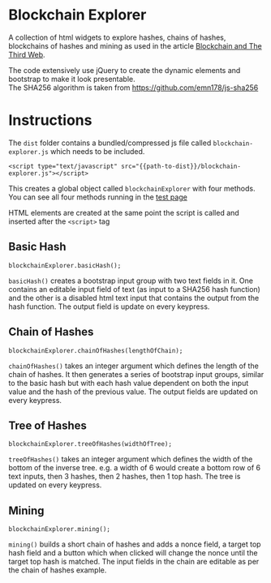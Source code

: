 
# Blockchain Explorer

A collection of html widgets to explore hashes, chains of hashes, blockchains of hashes and mining as used in the article [Blockchain and The Third Web](https://www.julianbrowne.com/article/blockchain/).

The code extensively use jQuery to create the dynamic elements and bootstrap to make it look presentable.  
The SHA256 algorithm is taken from https://github.com/emn178/js-sha256  


# Instructions

The `dist` folder contains a bundled/compressed js file called `blockchain-explorer.js` which needs to be included.

	<script type="text/javascript" src="{{path-to-dist}}/blockchain-explorer.js"></script>

This creates a global object called `blockchainExplorer` with four methods. You can see all four methods running in the [test page](test/index.html)

HTML elements are created at the same point the script is called and inserted after the `<script>` tag

## Basic Hash

	blockchainExplorer.basicHash();

`basicHash()` creates a bootstrap input group with two text fields in it. One contains an editable input field of text (as input to a SHA256 hash function) and the other is a disabled html text input that contains the output from the hash function. The output field is update on every keypress.

## Chain of Hashes

	blockchainExplorer.chainOfHashes(lengthOfChain);

`chainOfHashes()` takes an integer argument which defines the length of the chain of hashes. It then generates a series of bootstrap input groups, similar to the basic hash but with each hash value dependent on both the input value and the hash of the previous value. The output fields are updated on every keypress.

## Tree of Hashes

	blockchainExplorer.treeOfHashes(widthOfTree);

`treeOfHashes()` takes an integer argument which defines the width of the bottom of the inverse tree. e.g. a width of 6 would create a bottom row of 6 text inputs, then 3 hashes, then 2 hashes, then 1 top hash. The tree is updated on every keypress.

## Mining

	blockchainExplorer.mining();

`mining()` builds a short chain of hashes and adds a nonce field, a target top hash field and a button which when clicked will change the nonce until the target top hash is matched. The input fields in the chain are editable as per the chain of hashes example.

